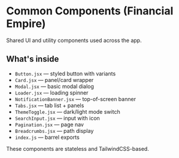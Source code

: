 
# Common Components (Financial Empire)

Shared UI and utility components used across the app.

## What's inside
- `Button.jsx` — styled button with variants
- `Card.jsx` — panel/card wrapper
- `Modal.jsx` — basic modal dialog
- `Loader.jsx` — loading spinner
- `NotificationBanner.jsx` — top-of-screen banner
- `Tabs.jsx` — tab list + panels
- `ThemeToggle.jsx` — dark/light mode switch
- `SearchInput.jsx` — input with icon
- `Pagination.jsx` — page nav
- `Breadcrumbs.jsx` — path display
- `index.js` — barrel exports

These components are stateless and TailwindCSS-based.
